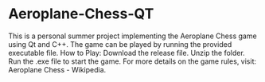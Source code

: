 # Aeroplane-Chess-QT
This is a personal summer project implementing the Aeroplane Chess game using Qt and C++. The game can be played by running the provided executable file.  How to Play: Download the release file. Unzip the folder. Run the .exe file to start the game. For more details on the game rules, visit: Aeroplane Chess - Wikipedia.
